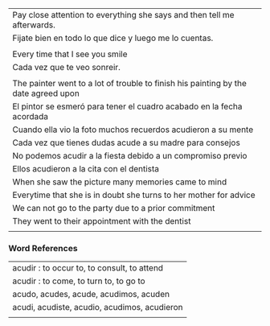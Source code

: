 
| |
|-|
|Pay close attention to everything she says and then tell me afterwards.|     
|Fijate bien en todo lo que dice y luego me lo cuentas.|
| |
|Every time that I see you smile |
|Cada vez que te veo sonreir.|
| |
| The painter went to a lot of trouble to finish his painting by the date agreed upon |
| El pintor se esmeró para tener el cuadro acabado en la fecha acordada |
| Cuando ella vio la foto muchos recuerdos acudieron a su mente |
| Cada vez que tienes dudas acude a su madre para consejos |
| No podemos acudir a la fiesta debido a un compromiso previo |
| Ellos acudieron a la cita con el dentista |
| When she saw the picture many memories came to mind |
| Everytime that she is in doubt she turns to her mother for advice |
| We can not go to the party due to a prior commitment |
| They went to their appointment with the dentist |
| |

### Word References

| |
|-|
| acudir : to occur to, to consult, to attend |
| acudir : to come, to turn to, to go to |
| acudo, acudes, acude, acudimos, acuden |
| acudi, acudiste, acudio, acudimos, acudieron |
| |
